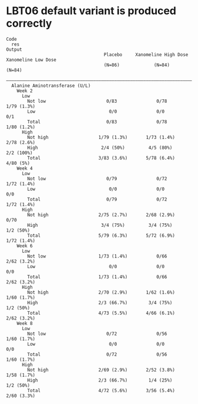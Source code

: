 # LBT06 default variant is produced correctly

    Code
      res
    Output
                                         Placebo     Xanomeline High Dose   Xanomeline Low Dose
                                         (N=86)             (N=84)                (N=84)       
      —————————————————————————————————————————————————————————————————————————————————————————
      Alanine Aminotransferase (U/L)                                                           
        Week 2                                                                                 
          Low                                                                                  
            Not low                       0/83               0/78               1/79 (1.3%)    
            Low                            0/0               0/0                    0/1        
            Total                         0/83               0/78               1/80 (1.2%)    
          High                                                                                 
            Not high                   1/79 (1.3%)       1/73 (1.4%)            2/78 (2.6%)    
            High                        2/4 (50%)         4/5 (80%)             2/2 (100%)     
            Total                      3/83 (3.6%)       5/78 (6.4%)             4/80 (5%)     
        Week 4                                                                                 
          Low                                                                                  
            Not low                       0/79               0/72               1/72 (1.4%)    
            Low                            0/0               0/0                    0/0        
            Total                         0/79               0/72               1/72 (1.4%)    
          High                                                                                 
            Not high                   2/75 (2.7%)       2/68 (2.9%)               0/70        
            High                        3/4 (75%)         3/4 (75%)              1/2 (50%)     
            Total                      5/79 (6.3%)       5/72 (6.9%)            1/72 (1.4%)    
        Week 6                                                                                 
          Low                                                                                  
            Not low                    1/73 (1.4%)           0/66               2/62 (3.2%)    
            Low                            0/0               0/0                    0/0        
            Total                      1/73 (1.4%)           0/66               2/62 (3.2%)    
          High                                                                                 
            Not high                   2/70 (2.9%)       1/62 (1.6%)            1/60 (1.7%)    
            High                       2/3 (66.7%)        3/4 (75%)              1/2 (50%)     
            Total                      4/73 (5.5%)       4/66 (6.1%)            2/62 (3.2%)    
        Week 8                                                                                 
          Low                                                                                  
            Not low                       0/72               0/56               1/60 (1.7%)    
            Low                            0/0               0/0                    0/0        
            Total                         0/72               0/56               1/60 (1.7%)    
          High                                                                                 
            Not high                   2/69 (2.9%)       2/52 (3.8%)            1/58 (1.7%)    
            High                       2/3 (66.7%)        1/4 (25%)              1/2 (50%)     
            Total                      4/72 (5.6%)       3/56 (5.4%)            2/60 (3.3%)    

